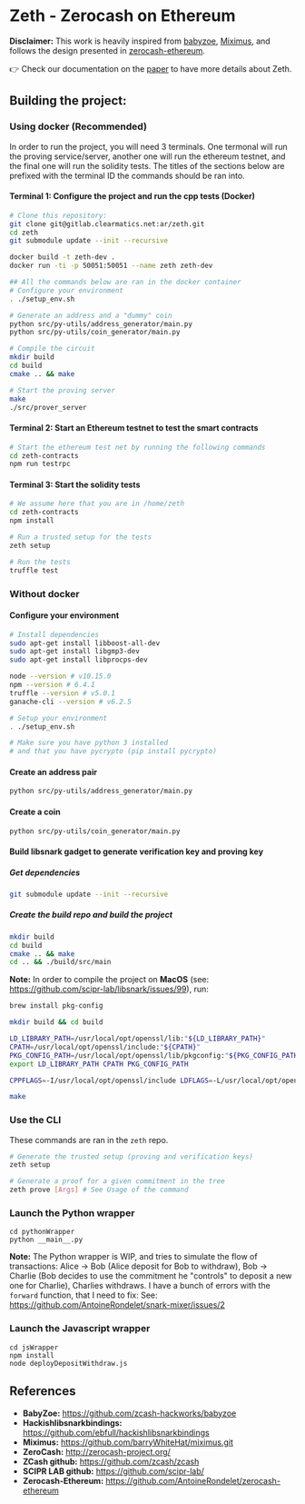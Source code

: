 # Zeth - Zerocash on Ethereum 

**Disclaimer:** This work is heavily inspired from [babyzoe](https://github.com/zcash-hackworks/babyzoe), [Miximus](https://github.com/barryWhiteHat/miximus.git), and follows the design presented in [zerocash-ethereum](https://github.com/AntoineRondelet/zerocash-ethereum).

:point_right: Check our documentation on the [paper](https://gitlab.clearmatics.net/ar/zeth-protocol/blob/master/zeth.pdf) to have more details about Zeth.

## Building the project:

### Using docker (Recommended)

In order to run the project, you will need 3 terminals. 
One termonal will run the proving service/server, another one will run the ethereum testnet, and the final one
will run the solidity tests.
The titles of the sections below are prefixed with the terminal ID the commands should be ran into.

#### Terminal 1: Configure the project and run the cpp tests (Docker)

```bash
# Clone this repository:
git clone git@gitlab.clearmatics.net:ar/zeth.git
cd zeth
git submodule update --init --recursive

docker build -t zeth-dev .
docker run -ti -p 50051:50051 --name zeth zeth-dev

## All the commands below are ran in the docker container
# Configure your environment
. ./setup_env.sh

# Generate an address and a "dummy" coin
python src/py-utils/address_generator/main.py
python src/py-utils/coin_generator/main.py

# Compile the circuit
mkdir build
cd build
cmake .. && make

# Start the proving server
make
./src/prover_server
```

#### Terminal 2: Start an Ethereum testnet to test the smart contracts

```bash
# Start the ethereum test net by running the following commands
cd zeth-contracts
npm run testrpc
```

#### Terminal 3: Start the solidity tests

```bash
# We assume here that you are in /home/zeth
cd zeth-contracts
npm install

# Run a trusted setup for the tests
zeth setup

# Run the tests
truffle test
```

### Without docker

#### Configure your environment

```bash
# Install dependencies
sudo apt-get install libboost-all-dev
sudo apt-get install libgmp3-dev
sudo apt-get install libprocps-dev

node --version # v10.15.0
npm --version # 6.4.1
truffle --version # v5.0.1
ganache-cli --version # v6.2.5

# Setup your environment
. ./setup_env.sh

# Make sure you have python 3 installed
# and that you have pycrypto (pip install pycrypto)
```

#### Create an address pair

```bash
python src/py-utils/address_generator/main.py
```

#### Create a coin

```bash
python src/py-utils/coin_generator/main.py
```

#### Build libsnark gadget to generate verification key and proving key

##### Get dependencies

```bash
git submodule update --init --recursive
```

##### Create the build repo and build the project

```bash
mkdir build
cd build
cmake .. && make
cd .. && ./build/src/main
```

**Note:**
In order to compile the project on **MacOS** (see: https://github.com/scipr-lab/libsnark/issues/99), run:
```bash
brew install pkg-config

mkdir build && cd build

LD_LIBRARY_PATH=/usr/local/opt/openssl/lib:"${LD_LIBRARY_PATH}"
CPATH=/usr/local/opt/openssl/include:"${CPATH}"
PKG_CONFIG_PATH=/usr/local/opt/openssl/lib/pkgconfig:"${PKG_CONFIG_PATH}"
export LD_LIBRARY_PATH CPATH PKG_CONFIG_PATH

CPPFLAGS=-I/usr/local/opt/openssl/include LDFLAGS=-L/usr/local/opt/openssl/lib PKG_CONFIG_PATH=/usr/local/opt/openssl/lib/pkgconfig cmake -DWITH_PROCPS=OFF -DWITH_SUPERCOP=OFF ..

make
```

### Use the CLI

These commands are ran in the `zeth` repo.

```bash
# Generate the trusted setup (proving and verification keys)
zeth setup

# Generate a proof for a given commitment in the tree
zeth prove [Args] # See Usage of the command
```

### Launch the Python wrapper

```
cd pythonWrapper
python __main__.py
```

**Note:** The Python wrapper is WIP, and tries to simulate the flow of transactions: Alice -> Bob (Alice deposit for Bob to withdraw), Bob -> Charlie (Bob decides to use the commitment he "controls" to deposit a new one for Charlie), Charlies withdraws.
I have a bunch of errors with the `forward` function, that I need to fix: See: https://github.com/AntoineRondelet/snark-mixer/issues/2

### Launch the Javascript wrapper

```
cd jsWrapper
npm install
node deployDepositWithdraw.js
```

## References

- **BabyZoe:** https://github.com/zcash-hackworks/babyzoe
- **Hackishlibsnarkbindings:** https://github.com/ebfull/hackishlibsnarkbindings
- **Miximus:** https://github.com/barryWhiteHat/miximus.git
- **ZeroCash:** http://zerocash-project.org/
- **ZCash github:** https://github.com/zcash/zcash
- **SCIPR LAB github:** https://github.com/scipr-lab/
- **Zerocash-Ethereum:** https://github.com/AntoineRondelet/zerocash-ethereum
